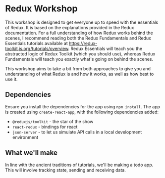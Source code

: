 # Redux Workshop

This workshop is designed to get everyone up to speed with the essentials of Redux. It is based on the explanations provided in the Redux
documentation. For a full understanding of how Redux works behind the scenes, I recommend reading both the Redux Fundamentals and Redux Essentials 
tutorials available at https://redux-toolkit.js.org/tutorials/overview. Redux Essentials will teach you the abstracted logic of Redux Toolkit (which you should use),
whereas Redux Fundamentals will teach you exactly what's going on behind the scenes. 

This workshop aims to take a bit from both approaches to give you and understanding of what Redux is and how it works, as well as how best to use it.


## Dependencies
Ensure you install the dependencies for the app using `npm install`. The app is created using `create-react-app`, with the following dependencies added:
- `@reduxjs/toolkit` - the star of the show
- `react-redux` - bindings for react
- `json-server` - to let us simulate API calls in a local development environment

## What we'll make
In line with the ancient traditions of tutorials, we'll be making a todo app. This will involve tracking state, sending and receiving data.


